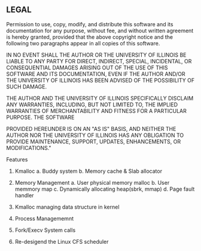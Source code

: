 LEGAL
-----
Permission to use, copy, modify, and distribute this software and its
documentation for any purpose, without fee, and without written agreement is
hereby granted, provided that the above copyright notice and the following
two paragraphs appear in all copies of this software.

IN NO EVENT SHALL THE AUTHOR OR THE UNIVERSITY OF ILLINOIS BE LIABLE TO
ANY PARTY FOR DIRECT, INDIRECT, SPECIAL, INCIDENTAL, OR CONSEQUENTIAL
DAMAGES ARISING OUT  OF THE USE OF THIS SOFTWARE AND ITS DOCUMENTATION,
EVEN IF THE AUTHOR AND/OR THE UNIVERSITY OF ILLINOIS HAS BEEN ADVISED
OF THE POSSIBILITY OF SUCH DAMAGE.

THE AUTHOR AND THE UNIVERSITY OF ILLINOIS SPECIFICALLY DISCLAIM ANY
WARRANTIES, INCLUDING, BUT NOT LIMITED TO, THE IMPLIED WARRANTIES OF
MERCHANTABILITY AND FITNESS FOR A PARTICULAR PURPOSE.  THE SOFTWARE

PROVIDED HEREUNDER IS ON AN "AS IS" BASIS, AND NEITHER THE AUTHOR NOR
THE UNIVERSITY OF ILLINOIS HAS ANY OBLIGATION TO PROVIDE MAINTENANCE,
SUPPORT, UPDATES, ENHANCEMENTS, OR MODIFICATIONS."


Features
1. Kmalloc
  a. Buddy system
  b. Memory cache & Slab allocator
  
2. Memory Management
  a. User physical memory malloc
  b. User memmory map
  c. Dynamically allocating heap(sbrk, mmap)
  d. Page fault handler
 
3. Kmalloc managing data structure in kernel

4. Process Managememnt
5. Fork/Execv System calls
6. Re-desigend the Linux CFS scheduler
